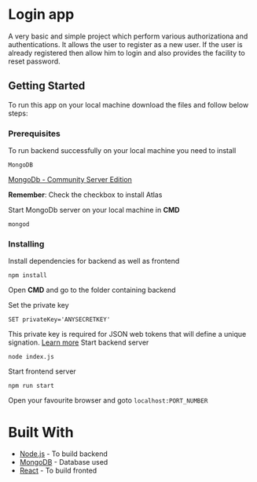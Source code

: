 # Login app
A very basic and simple project which perform various authorizationa and authentications. It allows the user to register as a new user. If the user is already registered then allow him to login and also provides the facility to reset password.
## Getting Started
To run this app on your local machine download the files and follow below steps:
### Prerequisites
To run backend successfully on your local machine you need to install
```
MongoDB
```
[MongoDb - Community Server Edition](https://www.mongodb.com/download-center/community)

**Remember**: Check the checkbox to install Atlas

Start MongoDb server on your local machine in __CMD__
```
mongod
```

### Installing
Install dependencies for backend as well as frontend
```
npm install
```
Open __CMD__ and go to the folder containing backend

Set the private key
```
SET privateKey='ANYSECRETKEY'
```
This private key is required for JSON web tokens that will define a unique signation. [Learn more](https://jwt.io/)
Start backend server
```
node index.js
```

Start frontend server
```
npm run start
```

Open your favourite browser and goto ```localhost:PORT_NUMBER```

# Built With
- [Node.js](https://nodejs.org/en/download/) - To build backend
- [MongoDB](https://www.mongodb.com/download-center/community) - Database used
- [React](https://github.com/facebook/create-react-app) - To build fronted
